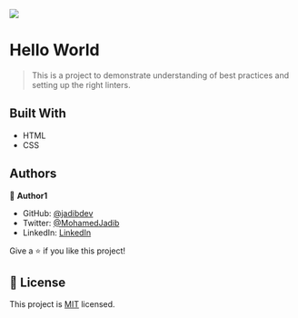 ![](https://img.shields.io/badge/Microverse-blueviolet)

# Hello World

> This is a project to demonstrate understanding of best practices and setting up the right linters.


## Built With

- HTML
- CSS

## Authors

👤 **Author1**

- GitHub: [@jadibdev](https://github.com/jadibdev)
- Twitter: [@MohamedJadib](https://twitter.com/MohamedJadib)
- LinkedIn: [LinkedIn](https://www.linkedin.com/in/mohamed-jadib-942a5041/)

Give a ⭐️ if you like this project!

## 📝 License

This project is [MIT](./MIT.md) licensed.
